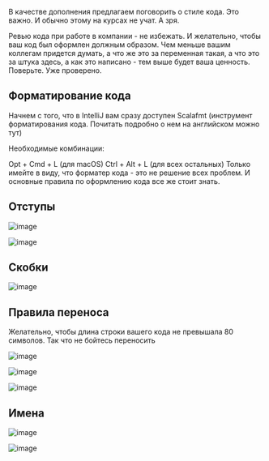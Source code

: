 В качестве дополнения предлагаем поговорить о стиле кода. Это важно. И обычно этому на курсах не учат. А зря.

Ревью кода при работе в компании - не избежать. И желательно, чтобы ваш код был оформлен должным образом. Чем меньше вашим коллегам придется думать, а что же это за переменная такая, а что это за штука здесь, а как это написано - тем выше будет ваша ценность. Поверьте. Уже проверено.

## Форматирование кода
Начнем с того, что в IntelliJ вам сразу доступен Scalafmt (инструмент форматирования кода. Почитать подробно о нем на английском можно тут)

Необходимые комбинации:

Opt + Cmd + L (для macOS)
Ctrl + Alt + L (для всех остальных)
Только имейте в виду, что форматер кода - это не решение всех проблем. И основные правила по оформлению кода все же стоит знать.

## Отступы

![image](https://user-images.githubusercontent.com/47192124/169692345-c227be99-d77b-4a71-9f77-522dd5977f01.png)

![image](https://user-images.githubusercontent.com/47192124/169692347-cf9bb044-2e67-492f-8d12-02fa4c555919.png)

## Скобки 

![image](https://user-images.githubusercontent.com/47192124/169692407-7f5977f6-83aa-4fce-9952-7f41639c96f2.png)

## Правила переноса
Желательно, чтобы длина строки вашего кода не превышала 80 символов. Так что не бойтесь переносить

![image](https://user-images.githubusercontent.com/47192124/169692418-56799bfd-64d7-457e-833c-bd2fbef21100.png)

![image](https://user-images.githubusercontent.com/47192124/169692421-62f23ad2-c8ee-41ab-baac-fa9cebf96f26.png)

![image](https://user-images.githubusercontent.com/47192124/169692424-314403b6-81c7-40b5-ae7b-1e3f66de450f.png)

## Имена

![image](https://user-images.githubusercontent.com/47192124/169692435-0bdeee27-b116-4f85-a01b-b51cc5416bd9.png)

![image](https://user-images.githubusercontent.com/47192124/169692439-51af2652-3c66-48a7-b532-56d5a89e4b29.png)
